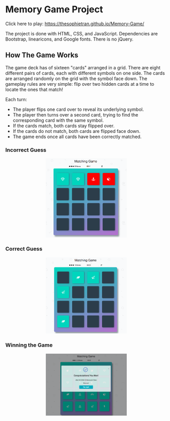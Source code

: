 # Memory Game Project
Click here to play: https://thesophietran.github.io/Memory-Game/

The project is done with HTML, CSS, and JavaScript. Dependencies are Bootstrap, linearicons, and Google fonts. There is no jQuery. 

## How The Game Works
The game deck has of sixteen "cards" arranged in a grid. There are eight different pairs of cards, each with different symbols on one side. The cards are arranged randomly on the grid with the symbol face down. The gameplay rules are very simple: flip over two hidden cards at a time to locate the ones that match!

Each turn:

<ul>
  <li>The player flips one card over to reveal its underlying symbol.</li>
  <li>The player then turns over a second card, trying to find the corresponding card with the same symbol.</li>
  <li>If the cards match, both cards stay flipped over.</li>
  <li>If the cards do not match, both cards are flipped face down.</li>
  <li>The game ends once all cards have been correctly matched.</li>
</ul>

### Incorrect Guess
<p align="center">
  <img src="https://github.com/loanttran/UFEN-Project2-Memory-Game/blob/master/img/2.png" width=50%>
</p>

### Correct Guess
<p align="center">
  <img src="https://github.com/loanttran/UFEN-Project2-Memory-Game/blob/master/img/1.png" width=50%>
</p>

### Winning the Game
<p align="center">
  <img src="https://github.com/loanttran/UFEN-Project2-Memory-Game/blob/master/img/3.png" width=50%>
</p>
